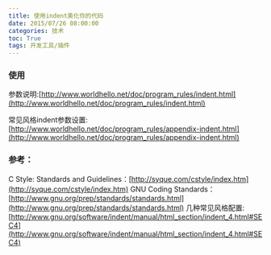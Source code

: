 ```yaml
---
title: 使用indent美化你的代码
date: 2015/07/26 08:00:00
categories: 技术
toc: True
tags: 开发工具/插件
---
```

### 使用
参数说明:[http://www.worldhello.net/doc/program_rules/indent.html](http://www.worldhello.net/doc/program_rules/indent.html)

常见风格indent参数设置:[http://www.worldhello.net/doc/program_rules/appendix-indent.html](http://www.worldhello.net/doc/program_rules/appendix-indent.html)


### 参考：
C Style: Standards and Guidelines：[http://syque.com/cstyle/index.htm](http://syque.com/cstyle/index.htm)
GNU Coding Standards：[http://www.gnu.org/prep/standards/standards.html](http://www.gnu.org/prep/standards/standards.html)
几种常见风格配置:[http://www.gnu.org/software/indent/manual/html_section/indent_4.html#SEC4](http://www.gnu.org/software/indent/manual/html_section/indent_4.html#SEC4)